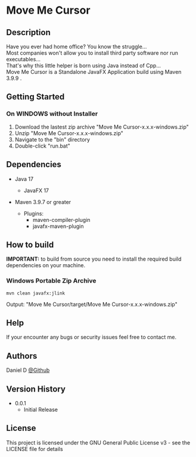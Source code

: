 # <b>Move Me Cursor</b>

## <b>Description</b>

Have you ever had home office? You know the struggle... </br>
Most companies won't allow you to install third party software nor run executables... </br>
That's why this little helper is born using Java instead of Cpp... </br>
Move Me Cursor is a Standalone JavaFX Application build using Maven 3.9.9 .</br>

## <b>Getting Started</b>

### <b>On WINDOWS without Installer</b>

1. Download the lastest zip archive "Move Me Cursor-x.x.x-windows.zip"
2. Unzip "Move Me Cursor-x.x.x-windows.zip"
3. Navigate to the "bin" directory
4. Double-click "run.bat"

## <b>Dependencies</b>

* Java 17

    * JavaFX 17

* Maven 3.9.7 or greater

    * Plugins:</br>
        * maven-compiler-plugin</br>
        * javafx-maven-plugin</br>

## <b>How to build</b>

<b>IMPORTANT:</b> to build from source you need to install the required build dependencies on your machine.

### <b>Windows Portable Zip Archive</b>
````
mvn clean javafx:jlink
````
Output: "Move Me Cursor/target/Move Me Cursor-x.x.x-windows.zip"

## <b>Help</b>

If your encounter any bugs or security issues feel free to contact me.

## <b>Authors</b>

Daniel D
[@Github](https://github.com/Daniel446f6c/)

## <b>Version History</b>

* 0.0.1
    * Initial Release

## <b>License</b>

This project is licensed under the GNU General Public License v3  - see the LICENSE file for details
